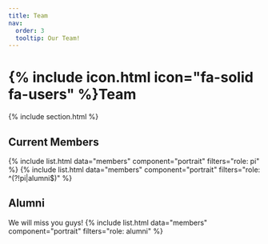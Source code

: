 ```yaml
---
title: Team
nav:
  order: 3
  tooltip: Our Team!
---
```


# {% include icon.html icon="fa-solid fa-users" %}Team

{% include section.html %}

## Current Members
{% include list.html data="members" component="portrait" filters="role: pi" %}
{% include list.html data="members" component="portrait" filters="role: ^(?!pi|alumni$)" %}

## Alumni
We will miss you guys!
{% include list.html data="members" component="portrait" filters="role: alumni" %}
